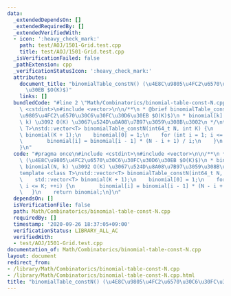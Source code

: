 ```yaml
---
data:
  _extendedDependsOn: []
  _extendedRequiredBy: []
  _extendedVerifiedWith:
  - icon: ':heavy_check_mark:'
    path: test/AOJ/1501-Grid.test.cpp
    title: test/AOJ/1501-Grid.test.cpp
  _isVerificationFailed: false
  _pathExtension: cpp
  _verificationStatusIcon: ':heavy_check_mark:'
  attributes:
    document_title: "binomialTable_constN() (\u4E8C\u9805\u4FC2\u6570\u30C6\u30FC\u30D6\
      \u30EB $O(K)$)"
    links: []
  bundledCode: "#line 2 \"Math/Combinatorics/binomial-table-const-N.cpp\"\n#include\
    \ <cstdint>\n#include <vector>\n\n/**\n * @brief binomialTable_constN() (\u4E8C\
    \u9805\u4FC2\u6570\u30C6\u30FC\u30D6\u30EB $O(K)$)\n * binomial[k] = binomial(N,\
    \ k) \u3092 O(K) \u3067\u524D\u8A08\u7B97\u3059\u308B\u3002\n */\ntemplate <class\
    \ T>\nstd::vector<T> binomialTable_constN(int64_t N, int K) {\n    std::vector<T>\
    \ binomial(K + 1);\n    binomial[0] = 1;\n    for (int i = 1; i <= K; ++i) {\n\
    \        binomial[i] = binomial[i - 1] * (N - i + 1) / i;\n    }\n    return binomial;\n\
    }\n"
  code: "#pragma once\n#include <cstdint>\n#include <vector>\n\n/**\n * @brief binomialTable_constN()\
    \ (\u4E8C\u9805\u4FC2\u6570\u30C6\u30FC\u30D6\u30EB $O(K)$)\n * binomial[k] =\
    \ binomial(N, k) \u3092 O(K) \u3067\u524D\u8A08\u7B97\u3059\u308B\u3002\n */\n\
    template <class T>\nstd::vector<T> binomialTable_constN(int64_t N, int K) {\n\
    \    std::vector<T> binomial(K + 1);\n    binomial[0] = 1;\n    for (int i = 1;\
    \ i <= K; ++i) {\n        binomial[i] = binomial[i - 1] * (N - i + 1) / i;\n \
    \   }\n    return binomial;\n}\n"
  dependsOn: []
  isVerificationFile: false
  path: Math/Combinatorics/binomial-table-const-N.cpp
  requiredBy: []
  timestamp: '2020-09-26 18:37:05+09:00'
  verificationStatus: LIBRARY_ALL_AC
  verifiedWith:
  - test/AOJ/1501-Grid.test.cpp
documentation_of: Math/Combinatorics/binomial-table-const-N.cpp
layout: document
redirect_from:
- /library/Math/Combinatorics/binomial-table-const-N.cpp
- /library/Math/Combinatorics/binomial-table-const-N.cpp.html
title: "binomialTable_constN() (\u4E8C\u9805\u4FC2\u6570\u30C6\u30FC\u30D6\u30EB $O(K)$)"
---
```


